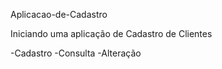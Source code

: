Aplicacao-de-Cadastro

Iniciando uma aplicação de Cadastro de Clientes

-Cadastro
-Consulta
-Alteração